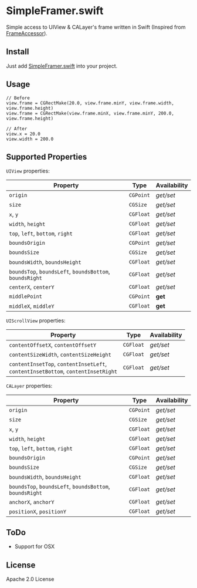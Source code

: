 # SimpleFramer.swift
Simple access to UIView &amp; CALayer's frame written in Swift (Inspired from [FrameAccessor](https://github.com/AlexDenisov/FrameAccessor)).

## Install
Just add [SimpleFramer.swift](SimpleFramer/SimpleFramer.swift) into your project.

## Usage
```
// Before
view.frame = CGRectMake(20.0, view.frame.minY, view.frame.width, view.frame.height)
view.frame = CGRectMake(view.frame.minX, view.frame.minY, 200.0, view.frame.height)

// After 
view.x = 20.0
view.width = 200.0
```

## Supported Properties

`UIView` properties:

Property | Type | Аvailability
--- | --- | ---
`origin` | `CGPoint` | *get/set*
`size` | `CGSize` | *get/set*
`x`, `y` | `CGFloat` | *get/set*
`width`, `height` | `CGFloat` | *get/set*
`top`, `left`, `bottom`, `right` | `CGFloat` | *get/set*
`boundsOrigin` | `CGPoint` | *get/set*
`boundsSize` | `CGSize` | *get/set*
`boundsWidth`, `boundsHeight` | `CGFloat` | *get/set*
`boundsTop`, `boundsLeft`, `boundsBottom`, `boundsRight` | `CGFloat` | *get/set*
`centerX`, `centerY` | `CGFloat` | *get/set*
`middlePoint` | `CGPoint` | **get**
`middleX`, `middleY` | `CGFloat` | **get**

`UIScrollView` properties:

Property | Type | Аvailability
--- | --- | ---
`contentOffsetX`, `contentOffsetY` | `CGFloat` | *get/set*
`contentSizeWidth`, `contentSizeHeight` | `CGFloat` | *get/set*
`contentInsetTop`, `contentInsetLeft`, <br>`contentInsetBottom`, `contentInsetRight` | `CGFloat` | *get/set*

`CALayer` properties:

Property | Type | Аvailability
--- | --- | ---
`origin` | `CGPoint` | *get/set*
`size` | `CGSize` | *get/set*
`x`, `y` | `CGFloat` | *get/set*
`width`, `height` | `CGFloat` | *get/set*
`top`, `left`, `bottom`, `right` | `CGFloat` | *get/set*
`boundsOrigin` | `CGPoint` | *get/set*
`boundsSize` | `CGSize` | *get/set*
`boundsWidth`, `boundsHeight` | `CGFloat` | *get/set*
`boundsTop`, `boundsLeft`, `boundsBottom`, `boundsRight` | `CGFloat` | *get/set*
`anchorX`, `anchorY` | `CGFloat` | *get/set*
`positionX`, `positionY` | `CGFloat` | *get/set*

## ToDo
- Support for OSX

## License
Apache 2.0 License
